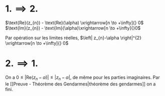 # $1. \implies 2.$


$\text{Re}(z_{n}) - \text{Re}(\alpha) \xrightarrow[n \to +\infty]{} 0$
$\text{Im}(z_{n}) - \text{Im}(\alpha)\xrightarrow[n \to +\infty]{}0$

Par opération sur les limites réelles, $\left| z_{n}-\alpha \right|^{2} \xrightarrow[n \to +\infty]{} 0$

# $2. \implies 1.$

On a $0 \leq \left| \text{Re}(z_{n}- \alpha) \right| \leq \left| z_{n}-\alpha \right|$, de même pour les parties imaginaires. 
Par le [[Preuve - Théorème des Gendarmes|théorème des gendarmes]] on a fini.